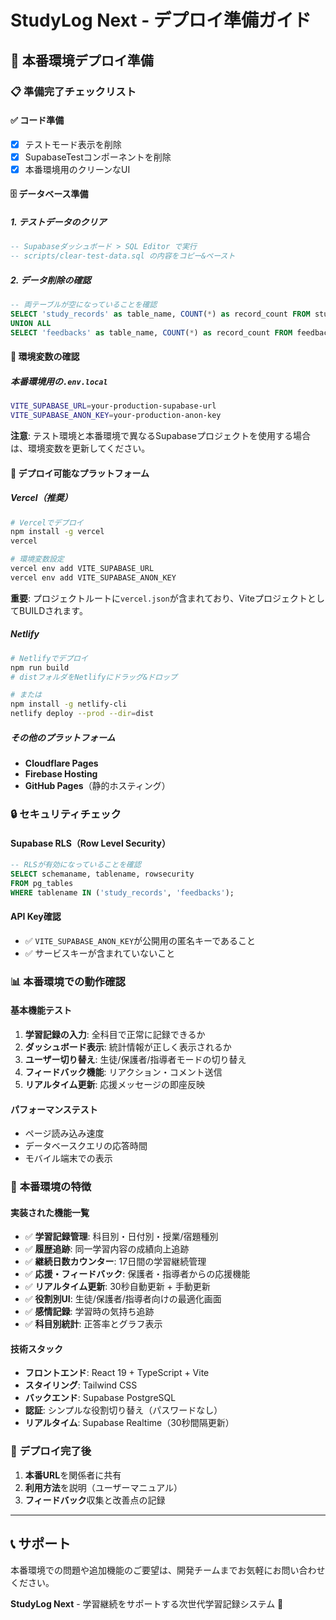 # StudyLog Next - デプロイ準備ガイド

## 🚀 本番環境デプロイ準備

### 📋 準備完了チェックリスト

#### ✅ **コード準備**
- [x] テストモード表示を削除
- [x] SupabaseTestコンポーネントを削除
- [x] 本番環境用のクリーンなUI

#### 🗄️ **データベース準備**

##### 1. テストデータのクリア
```sql
-- Supabaseダッシュボード > SQL Editor で実行
-- scripts/clear-test-data.sql の内容をコピー&ペースト
```

##### 2. データ削除の確認
```sql
-- 両テーブルが空になっていることを確認
SELECT 'study_records' as table_name, COUNT(*) as record_count FROM study_records
UNION ALL
SELECT 'feedbacks' as table_name, COUNT(*) as record_count FROM feedbacks;
```

#### 🔧 **環境変数の確認**

##### 本番環境用の`.env.local`
```bash
VITE_SUPABASE_URL=your-production-supabase-url
VITE_SUPABASE_ANON_KEY=your-production-anon-key
```

**注意**: テスト環境と本番環境で異なるSupabaseプロジェクトを使用する場合は、環境変数を更新してください。

#### 📱 **デプロイ可能なプラットフォーム**

##### **Vercel（推奨）**
```bash
# Vercelでデプロイ
npm install -g vercel
vercel

# 環境変数設定
vercel env add VITE_SUPABASE_URL
vercel env add VITE_SUPABASE_ANON_KEY
```

**重要**: プロジェクトルートに`vercel.json`が含まれており、ViteプロジェクトとしてBUILDされます。

##### **Netlify**
```bash
# Netlifyでデプロイ
npm run build
# distフォルダをNetlifyにドラッグ&ドロップ

# または
npm install -g netlify-cli
netlify deploy --prod --dir=dist
```

##### **その他のプラットフォーム**
- **Cloudflare Pages**
- **Firebase Hosting**
- **GitHub Pages**（静的ホスティング）

### 🔒 **セキュリティチェック**

#### Supabase RLS（Row Level Security）
```sql
-- RLSが有効になっていることを確認
SELECT schemaname, tablename, rowsecurity 
FROM pg_tables 
WHERE tablename IN ('study_records', 'feedbacks');
```

#### API Key確認
- ✅ `VITE_SUPABASE_ANON_KEY`が公開用の匿名キーであること
- ✅ サービスキーが含まれていないこと

### 📊 **本番環境での動作確認**

#### **基本機能テスト**
1. **学習記録の入力**: 全科目で正常に記録できるか
2. **ダッシュボード表示**: 統計情報が正しく表示されるか  
3. **ユーザー切り替え**: 生徒/保護者/指導者モードの切り替え
4. **フィードバック機能**: リアクション・コメント送信
5. **リアルタイム更新**: 応援メッセージの即座反映

#### **パフォーマンステスト**
- ページ読み込み速度
- データベースクエリの応答時間
- モバイル端末での表示

### 🎯 **本番環境の特徴**

#### **実装された機能一覧**
- ✅ **学習記録管理**: 科目別・日付別・授業/宿題種別
- ✅ **履歴追跡**: 同一学習内容の成績向上追跡
- ✅ **継続日数カウンター**: 17日間の学習継続管理
- ✅ **応援・フィードバック**: 保護者・指導者からの応援機能
- ✅ **リアルタイム更新**: 30秒自動更新 + 手動更新
- ✅ **役割別UI**: 生徒/保護者/指導者向けの最適化画面
- ✅ **感情記録**: 学習時の気持ち追跡
- ✅ **科目別統計**: 正答率とグラフ表示

#### **技術スタック**
- **フロントエンド**: React 19 + TypeScript + Vite
- **スタイリング**: Tailwind CSS
- **バックエンド**: Supabase PostgreSQL
- **認証**: シンプルな役割切り替え（パスワードなし）
- **リアルタイム**: Supabase Realtime（30秒間隔更新）

### 🎉 **デプロイ完了後**

1. **本番URL**を関係者に共有
2. **利用方法**を説明（ユーザーマニュアル）
3. **フィードバック**収集と改善点の記録

---

## 📞 **サポート**

本番環境での問題や追加機能のご要望は、開発チームまでお気軽にお問い合わせください。

**StudyLog Next** - 学習継続をサポートする次世代学習記録システム 🚀 